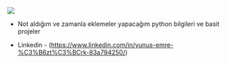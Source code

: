 ![](https://www.logicraysacademy.com/blog/wp-content/uploads/2020/04/python-programming.png)

- Not aldığım ve zamanla eklemeler yapacağım python bilgileri ve basit projeler

- Linkedin - (https://www.linkedin.com/in/yunus-emre-%C3%B6zt%C3%BCrk-83a794250/) 



